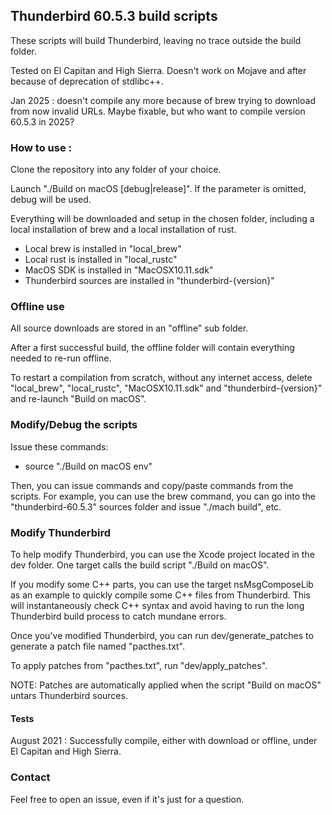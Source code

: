## Thunderbird 60.5.3 build scripts

These scripts will build Thunderbird, leaving no trace outside the build folder.

Tested on El Capitan and High Sierra. Doesn't work on Mojave and after because of deprecation of stdlibc++.

Jan 2025 : doesn't compile any more because of brew trying to download from now invalid URLs. Maybe fixable, but who want to compile version 60.5.3 in 2025?

### How to use :

Clone the repository into any folder of your choice.

Launch "./Build on macOS [debug|release]". If the parameter is omitted, debug will be used.

Everything will be downloaded and setup in the chosen folder, including a local installation of brew and a local installation of rust.

- Local brew is installed in "local_brew"
- Local rust is installed in "local_rustc"
- MacOS SDK is installed in "MacOSX10.11.sdk"
- Thunderbird sources are installed in "thunderbird-{version}"

### Offline use

All source downloads are stored in an "offline" sub folder.

After a first successful build, the offline folder will contain everything needed to re-run offline.

To restart a compilation from scratch, without any internet access, delete "local_brew", "local_rustc", "MacOSX10.11.sdk" and "thunderbird-{version}" and re-launch "Build on macOS".

### Modify/Debug the scripts

Issue these commands:

- source "./Build on macOS env"

Then, you can issue commands and copy/paste commands from the scripts. For example, you can use the brew command, you can go into the "thunderbird-60.5.3" sources folder and issue "./mach build", etc.

### Modify Thunderbird

To help modify Thunderbird, you can use the Xcode project located in the dev folder. One target calls the build script "./Build on macOS".

If you modify some C++ parts, you can use the target nsMsgComposeLib as an example to quickly compile some C++ files from Thunderbird. This will instantaneously check C++ syntax and avoid having to run the long Thunderbird build process to catch mundane errors.

Once you've modified Thunderbird, you can run dev/generate_patches to generate a patch file named "pacthes.txt".

To apply patches from "pacthes.txt", run "dev/apply_patches".

NOTE: Patches are automatically applied when the script "Build on macOS" untars Thunderbird sources.

#### Tests

August 2021 : Successfully compile, either with download or offline, under El Capitan and High Sierra.

### Contact

Feel free to open an issue, even if it's just for a question.
